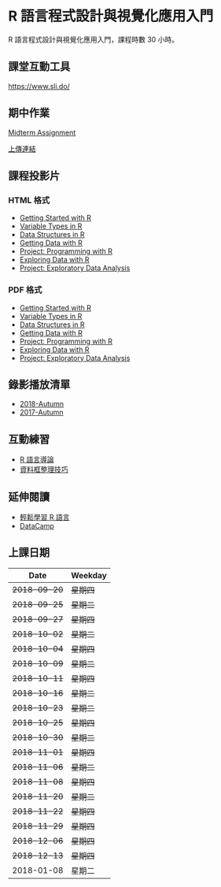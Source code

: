 # R 語言程式設計與視覺化應用入門

R 語言程式設計與視覺化應用入門，課程時數 30 小時。

## 課堂互動工具

<https://www.sli.do/>

## 期中作業

[Midterm Assignment](https://yaojenkuo.io/learn-r-ntub/midterm#/)

[上傳連結](https://goo.gl/forms/6FEHYSj6ikBvMqai1)

## 課程投影片

### HTML 格式

- [Getting Started with R](https://yaojenkuo.io/learn-r-ntub/getting_started#/)
- [Variable Types in R](https://yaojenkuo.io/learn-r-ntub/var_types#/)
- [Data Structures in R](https://yaojenkuo.io/learn-r-ntub/data_structures#/)
- [Getting Data with R](https://yaojenkuo.io/learn-r-ntub/getting_data#/)
- [Project: Programming with R](https://yaojenkuo.io/learn-r-ntub/proj_prgwr.html)
- [Exploring Data with R](https://yaojenkuo.io/learn-r-ntub/exploring_data#/)
- [Project: Exploratory Data Analysis](https://yaojenkuo.io/learn-r-ntub/proj_edawr.html)

### PDF 格式

- [Getting Started with R](https://yaojenkuo.io/learn-r-ntub/getting_started.pdf)
- [Variable Types in R](https://yaojenkuo.io/learn-r-ntub/var_types.pdf)
- [Data Structures in R](https://yaojenkuo.io/learn-r-ntub/data_structures.pdf)
- [Getting Data with R](https://yaojenkuo.io/learn-r-ntub/getting_data.pdf)
- [Project: Programming with R](https://yaojenkuo.io/learn-r-ntub/proj_prgwr.pdf)
- [Exploring Data with R](https://yaojenkuo.io/learn-r-ntub/exploring_data.pdf)
- [Project: Exploratory Data Analysis](https://yaojenkuo.io/learn-r-ntub/proj_edawr.pdf)

## 錄影播放清單

- [2018-Autumn](https://www.youtube.com/playlist?list=PLEq7iw5uOtuUv3rlKhnyKJcxuSIEd_NTj)
- [2017-Autumn](https://www.youtube.com/playlist?list=PLEq7iw5uOtuUYkUIbMjdsMnsUGd4N2TzW)

## 互動練習

- [R 語言導論](https://www.datacamp.com/community/open-courses/r-%E8%AA%9E%E8%A8%80%E5%B0%8E%E8%AB%96?tap_a=5644-dce66f&tap_s=194899-1fb421)
- [資料框整理技巧](https://www.datacamp.com/community/open-courses/%E8%B3%87%E6%96%99%E6%A1%86%E6%95%B4%E7%90%86%E6%8A%80%E5%B7%A7?tap_a=5644-dce66f&tap_s=194899-1fb421)

## 延伸閱讀

- [輕鬆學習 R 語言](https://www.datainpoint.com/r-essentials/)
- [DataCamp](https://www.datacamp.com?tap_a=5644-dce66f&tap_s=194899-1fb421)

## 上課日期

|Date|Weekday|
|----|-------|
|~~2018-09-20~~|~~星期四~~|
|~~2018-09-25~~|~~星期二~~|
|~~2018-09-27~~|~~星期四~~|
|~~2018-10-02~~|~~星期二~~|
|~~2018-10-04~~|~~星期四~~|
|~~2018-10-09~~|~~星期二~~|
|~~2018-10-11~~|~~星期四~~|
|~~2018-10-16~~|~~星期二~~|
|~~2018-10-23~~|~~星期二~~|
|~~2018-10-25~~|~~星期四~~|
|~~2018-10-30~~|~~星期二~~|
|~~2018-11-01~~|~~星期四~~|
|~~2018-11-06~~|~~星期二~~|
|~~2018-11-08~~|~~星期四~~|
|~~2018-11-20~~|~~星期二~~|
|~~2018-11-22~~|~~星期四~~|
|~~2018-11-29~~|~~星期四~~|
|~~2018-12-06~~|~~星期四~~|
|~~2018-12-13~~|~~星期四~~|
|2018-01-08|星期二|